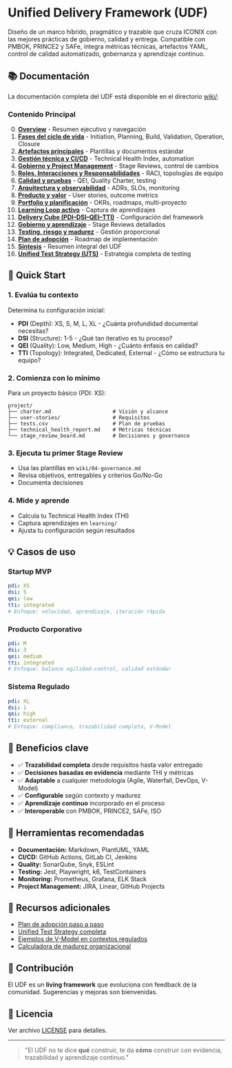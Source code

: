 # Unified Delivery Framework (UDF)

Diseño de un marco híbrido, pragmático y trazable que cruza ICONIX con las mejores prácticas de gobierno, calidad y entrega. Compatible con PMBOK, PRINCE2 y SAFe, integra métricas técnicas, artefactos YAML, control de calidad automatizado, gobernanza y aprendizaje continuo.

## 📚 Documentación

La documentación completa del UDF está disponible en el directorio [wiki/](wiki/):

### Contenido Principal

0. **[Overview](wiki/00-overview.md)** - Resumen ejecutivo y navegación
1. **[Fases del ciclo de vida](wiki/01-lifecycle-phases.md)** - Initiation, Planning, Build, Validation, Operation, Closure
2. **[Artefactos principales](wiki/02-artifacts.md)** - Plantillas y documentos estándar
3. **[Gestión técnica y CI/CD](wiki/03-technical-management.md)** - Technical Health Index, automation
4. **[Gobierno y Project Management](wiki/04-governance.md)** - Stage Reviews, control de cambios
5. **[Roles, Interacciones y Responsabilidades](wiki/05-roles-interactions.md)** - RACI, topologías de equipo
6. **[Calidad y pruebas](wiki/06-quality-testing.md)** - QEI, Quality Charter, testing
7. **[Arquitectura y observabilidad](wiki/07-architecture.md)** - ADRs, SLOs, monitoring
8. **[Producto y valor](wiki/08-product-value.md)** - User stories, outcome metrics
9. **[Portfolio y planificación](wiki/09-portfolio.md)** - OKRs, roadmaps, multi-proyecto
10. **[Learning Loop activo](wiki/10-learning-loop.md)** - Captura de aprendizajes
11. **[Delivery Cube (PDI–DSI–QEI–TTI)](wiki/11-delivery-cube.md)** - Configuración del framework
12. **[Gobierno y aprendizaje](wiki/12-governance-learning.md)** - Stage Reviews detallados
13. **[Testing, riesgo y madurez](wiki/13-testing-risk-maturity.md)** - Gestión proporcional
14. **[Plan de adopción](wiki/14-adoption-plan.md)** - Roadmap de implementación
15. **[Síntesis](wiki/15-synthesis.md)** - Resumen integral del UDF
16. **[Unified Test Strategy (UTS)](wiki/16-unified-test-strategy.md)** - Estrategia completa de testing

## 🚀 Quick Start

### 1. Evalúa tu contexto

Determina tu configuración inicial:
- **PDI** (Depth): XS, S, M, L, XL - ¿Cuánta profundidad documental necesitas?
- **DSI** (Structure): 1-5 - ¿Qué tan iterativo es tu proceso?
- **QEI** (Quality): Low, Medium, High - ¿Cuánto énfasis en calidad?
- **TTI** (Topology): Integrated, Dedicated, External - ¿Cómo se estructura tu equipo?

### 2. Comienza con lo mínimo

Para un proyecto básico (PDI: XS):
```
project/
├── charter.md                    # Visión y alcance
├── user-stories/                 # Requisitos
├── tests.csv                     # Plan de pruebas
├── technical_health_report.md    # Métricas técnicas
└── stage_review_board.md         # Decisiones y governance
```

### 3. Ejecuta tu primer Stage Review

- Usa las plantillas en `wiki/04-governance.md`
- Revisa objetivos, entregables y criterios Go/No-Go
- Documenta decisiones

### 4. Mide y aprende

- Calcula tu Technical Health Index (THI)
- Captura aprendizajes en `learning/`
- Ajusta tu configuración según resultados

## 💡 Casos de uso

### Startup MVP
```yaml
pdi: XS
dsi: 5
qei: low
tti: integrated
# Enfoque: velocidad, aprendizaje, iteración rápida
```

### Producto Corporativo
```yaml
pdi: M
dsi: 3
qei: medium
tti: integrated
# Enfoque: balance agilidad-control, calidad estándar
```

### Sistema Regulado
```yaml
pdi: XL
dsi: 1
qei: high
tti: external
# Enfoque: compliance, trazabilidad completa, V-Model
```

## 🎯 Beneficios clave

- ✅ **Trazabilidad completa** desde requisitos hasta valor entregado
- ✅ **Decisiones basadas en evidencia** mediante THI y métricas
- ✅ **Adaptable** a cualquier metodología (Agile, Waterfall, DevOps, V-Model)
- ✅ **Configurable** según contexto y madurez
- ✅ **Aprendizaje continuo** incorporado en el proceso
- ✅ **Interoperable** con PMBOK, PRINCE2, SAFe, ISO

## 🔧 Herramientas recomendadas

- **Documentación:** Markdown, PlantUML, YAML
- **CI/CD:** GitHub Actions, GitLab CI, Jenkins
- **Quality:** SonarQube, Snyk, ESLint
- **Testing:** Jest, Playwright, k6, TestContainers
- **Monitoring:** Prometheus, Grafana, ELK Stack
- **Project Management:** JIRA, Linear, GitHub Projects

## 📖 Recursos adicionales

- [Plan de adopción paso a paso](wiki/14-adoption-plan.md)
- [Unified Test Strategy completa](wiki/16-unified-test-strategy.md)
- [Ejemplos de V-Model en contextos regulados](wiki/05-roles-interactions.md#55-ejemplo-operativo-de-v-model-dentro-del-udf)
- [Calculadora de madurez organizacional](wiki/13-testing-risk-maturity.md#madurez-organizacional)

## 🤝 Contribución

El UDF es un **living framework** que evoluciona con feedback de la comunidad. Sugerencias y mejoras son bienvenidas.

## 📄 Licencia

Ver archivo [LICENSE](LICENSE) para detalles.

---

> "El UDF no te dice **qué** construir, te da **cómo** construir con evidencia, trazabilidad y aprendizaje continuo."
